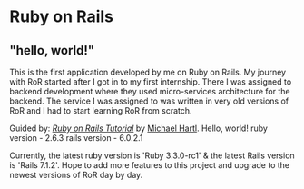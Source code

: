 # Ruby on Rails
## "hello, world!"
This is the first application developed by me on Ruby on Rails.
My journey with RoR started after I got in to my first internship. There I was assigned to backend development where they used micro-services architecture for the backend. The service I was assigned to was written in very old versions of RoR and I had to start learning RoR from scratch.

Guided by:
[*Ruby on Rails Tutorial*](https://www.railstutorial.org/)
by [Michael Hartl](https://www.michaelhartl.com/). 
Hello, world!
ruby version - 2.6.3
rails version - 6.0.2.1

Currently, the latest ruby version is 'Ruby 3.3.0-rc1' & the latest Rails version is 'Rails 7.1.2'.
Hope to add more features to this project and upgrade to the newest versions of RoR day by day.
